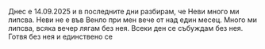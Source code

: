 Днес е 14.09.2025 и в последните дни разбирам, че Неви много ми липсва.
Неви не е във Венло при мен вече от над един месец. Много ми липсва, всяка вечер лягам без нея. Всеки ден се събуждам без нея. Готвя без нея и единствено се 